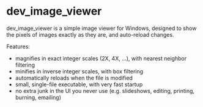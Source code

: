 # dev_image_viewer

dev_image_viewer is a simple image viewer for Windows, designed to show the pixels of images exactly as they are, and auto-reload changes.

Features:
* magnifies in exact integer scales (2X, 4X, ...), with nearest neighbor filtering
* minifies in inverse integer scales, with box filtering
* automatically reloads when the file is modified
* small, single-file executable, with very fast startup
* no extra junk in the UI you never use (e.g. slideshows, editing, printing, burning, emailing)
